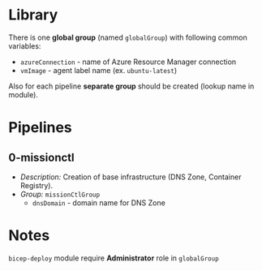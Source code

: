 # Library

There is one **global group** (named `globalGroup`) with following common variables:

- `azureConnection` - name of Azure Resource Manager connection
- `vmImage` - agent label name (ex. `ubuntu-latest`)

Also for each pipeline **separate group** should be created (lookup name in module).

# Pipelines

## 0-missionctl

- _Description:_ Creation of base infrastructure (DNS Zone, Container Registry).
- _Group:_ `missionCtlGroup`
  - `dnsDomain` - domain name for DNS Zone

# Notes

`bicep-deploy` module require **Administrator** role in `globalGroup`
